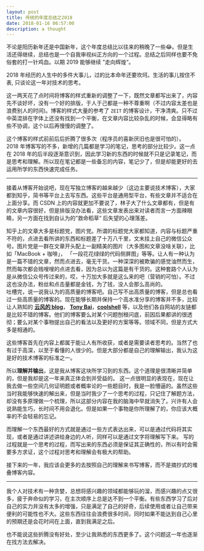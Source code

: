 ```yaml
---
layout: post
title: 传统的年度总结之2018
date: 2018-01-16 06:57:00
description: a thought
---
```


不论是阳历新年还是中国新年，这个年度总结比以往来的稍晚了一些😂。但是生活还得继续，总结也是一个自我审视纠正方向的一个过程。总结之后同样也要不免俗套的打一针鸡血。以期 2019 能够继续 ”走向辉煌“。

2018 年经历的人生中的多件大事儿，过的比本命年还要坎坷。生活的事儿按住不表, 只谈论这一年对技术的思考。

这一两天花了点时间将博客的样式重新的调整了一下，既然文章都写出来了，内容先不谈好坏，没有一个好的排版，于人于己都是一种不尊重啊（不过内容太差也是浪费别人的时间)。博客的样式大量的参考了 `ZEIT` 的博客设计，干净清爽。只不过中英混排在字体上还没有找到一个平衡，在文章内容比较杂乱的时候，会显得略有些不协调，这个以后再慢慢的调整了。

这个博客的样式前前后后折腾了很多次（程序员的喜新厌旧也是很可怕的）。 2018 年博客写的不多，新增的几篇都是学习的笔记，思考的部分比较少。这一点在 2018 年的后半段逐渐意识到，因此学习新的东西的时候就不只是记录笔记，而是思考和理解。所以现在笔记都是一些备忘的内容，笔记少了，但是却能更好的去运用所学的东西快速完成任务。

<hr>

接着从博客开始说吧，现在写独立博客的越来越少（这边主要说技术博客），大家都到知乎，简书等平台上去写东西。这些平台是通用型平台，有些文章并不适合在上面分享。而 CSDN 上的内容就更加不要说了，林子大了什么文章都有，但是有的文章内容很好，但是排版没办法看，这些文章发表出来对读者而言一方面辣眼睛，另一方面在找到自认为的”救命稻草“ 后失望的心理落差。

知乎上的文章大多是标题党，图片党。所谓的标题党大家都知道，内容与标题严重不符的，点进去看所讲的东西和标题差了十万八千里，文末挂上自己的微信公众号。图片党是一群在文章开头配上一副精美的图片（大多图和文章没啥关联），比如「MacBook + 咖啡」， 「一段花花绿绿的代码侧屏图」等等。让人有一种认为是一篇不错的文章，然而点进去，毫无干货。一种深深的被欺骗的感觉油然而生，然而每次都会贱嗖嗖的点进去看，因为总以为这篇是有干货的。这种套路个人认为是从微信公众号传过来的，哎，十万加大多就是这么来的吧（营销的可怕）。不过这也没办法，粉丝和点击量都是金钱，为了钱，没人会那么高尚的。  
吐槽完，说一说我认为的高质量的博客吧。自己写不出高质量的博客，但是总也看过一些高质量的博客的。现在能够长期并保持一个高水准分享的博客并不多，比较让人熟知的 **[云风的 blog](https://blog.codingnow.com/)**， **[Tony Bai](https://tonybai.com/)**，**[coolshell](https://coolshell.cn/)** 等，以及他们各自网站的友链都是比较不错的博客。他们的博客要么对某个问题刨根问底，前因后果都讲的很透彻；要么对某个事物提出自己的看法以及更好的方案等等。领域不同，但是方式大多是相通的。

这些博客首先在内容上都属于能让人有所收获，或者是需要读者思考的。当然了也有过于高深，以至于看懂的人很少的。但是大部分都是自己的理解输出，我认为这是好的技术博客的标准之一。

所以**理解并输出**，这是我从博客这块所学习到的东西。这个道理是很清晰并简单的，但是我却是这一年来真正体会到并受益的。 这一点很明显的表现在，现在让我去做一些空间几何证明题或者概率论的一些题目时，我是一脸懵逼的。虽然这些当时我能够快速的解出来，但是当时我少了一个思考的过程，只记住了解题方法，却没有多原理做一个梳理，所以这部分内容在我的脑海中早就消失了。兴许有人会说熟能生巧，长时间不用会退化。但是如果一个事物是你所理解了的，你应该大概率的不会轻易的忘记。

而理解一个东西最好的方式就是通过一些方式表达出来，可以是通过代码将其实现，或者是通过讲述讲给身边的人听，同样可以是通过文字将理解写下来。 写的过程就是一个思考的过程，而写出来的东西必须是保证其正确性的，所以有时会需要多方求证，这个过程对思考和理解会有极大的帮助。

接下来的一年，我应该会更多的去按照自己的理解来书写博客，而不是摘抄式的堆叠博客内容。

<hr>

我个人对技术有一种贪婪，总想将感兴趣的领域都能够玩的溜，而感兴趣的点又很多，疲于奔命似的学习，在主次顺序上总是达不到一个平衡。有些东西学习了后对自己的实力并没有太多的增强，只是满足了自己的好奇，后续使用或者让自己带来便利的可能性也不大。这些东西往往会浪费很多时间，同时如果不能达到自己心里的预期还是会花时间在上面，直到我满足之后。 

也不能说这些折腾没有好处，至少让我熟悉的东西更多了。这个问题这一年也逐渐在找方法去解决。
